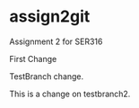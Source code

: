 # assign2git
Assignment 2 for SER316

First Change

TestBranch change.

This is a change on testbranch2.